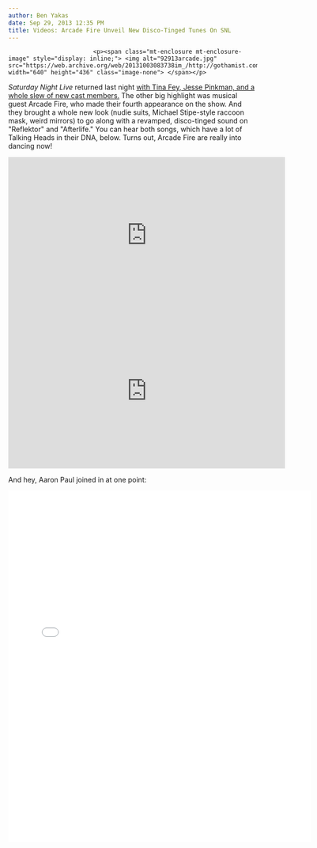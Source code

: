 ```yaml
---
author: Ben Yakas
date: Sep 29, 2013 12:35 PM
title: Videos: Arcade Fire Unveil New Disco-Tinged Tunes On SNL 
---
```



                            
                            
                            
                            <p><span class="mt-enclosure mt-enclosure-image" style="display: inline;"> <img alt="92913arcade.jpg" src="https://web.archive.org/web/20131003083738im_/http://gothamist.com/attachments/byakas/92913arcade.jpg" width="640" height="436" class="image-none"> </span></p>

<p><em>Saturday Night Live</em> returned last night <a href="https://web.archive.org/web/20131003083738/http://gothamist.com/2013/09/29/videos_saturday_night_live_returns_1.php">with Tina Fey, Jesse Pinkman, and a whole slew of new cast members.</a> The other big highlight was musical guest Arcade Fire, who made their fourth appearance on the show. And they brought a whole new look (nudie suits, Michael Stipe-style raccoon mask, weird mirrors) to go along with a revamped, disco-tinged sound on &quot;Reflektor&quot; and &quot;Afterlife.&quot; You can hear both songs, which have a lot of Talking Heads in their DNA, below. Turns out, Arcade Fire are really into dancing now!</p>

<center><iframe src="https://web.archive.org/web/20131003083738if_/http://www.nbc.com/assets/video/widget/widget.html?vid=n41327" width="560" height="315" frameborder="0"></iframe></center>

<center><iframe src="https://web.archive.org/web/20131003083738if_/http://www.nbc.com/assets/video/widget/widget.html?vid=n41332" width="560" height="315" frameborder="0"></iframe></center>

<p>And hey, Aaron Paul joined in at one point: </p>

<center><iframe src="//web.archive.org/web/20131003083738if_/http://instagram.com/p/e1RkNruIG7/embed/" width="612" height="710" frameborder="0" scrolling="no" allowtransparency="true"></iframe></center>
                            
                            
                            